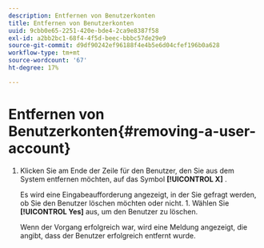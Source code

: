 ```yaml
---
description: Entfernen von Benutzerkonten
title: Entfernen von Benutzerkonten
uuid: 9cbb0e65-2251-420e-bde4-2ca9e8387f58
exl-id: a2bb2bc1-68f4-4f5d-beec-bbbc57de29e9
source-git-commit: d9df90242ef96188f4e4b5e6d04cfef196b0a628
workflow-type: tm+mt
source-wordcount: '67'
ht-degree: 17%

---
```


# Entfernen von Benutzerkonten{#removing-a-user-account}

1. Klicken Sie am Ende der Zeile für den Benutzer, den Sie aus dem System entfernen möchten, auf das Symbol **[!UICONTROL X]** .

   Es wird eine Eingabeaufforderung angezeigt, in der Sie gefragt werden, ob Sie den Benutzer löschen möchten oder nicht. 1. Wählen Sie **[!UICONTROL Yes]** aus, um den Benutzer zu löschen.

   Wenn der Vorgang erfolgreich war, wird eine Meldung angezeigt, die angibt, dass der Benutzer erfolgreich entfernt wurde.
